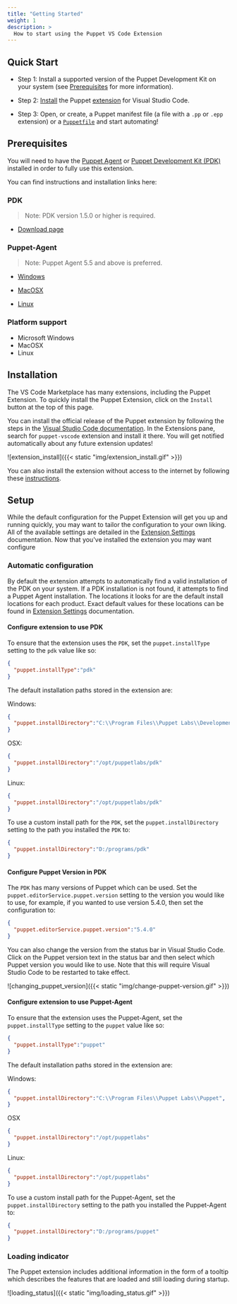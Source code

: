 ```yaml
---
title: "Getting Started"
weight: 1
description: >
  How to start using the Puppet VS Code Extension
---
```


## Quick Start

- Step 1: Install a supported version of the Puppet Development Kit on your system (see [Prerequisites](#prerequisites) for more information).

- Step 2: [Install](https://code.visualstudio.com/docs/editor/extension-gallery#_install-an-extension) the Puppet [extension](https://marketplace.visualstudio.com/items?itemName=puppet.puppet-vscode) for Visual Studio Code.

- Step 3: Open, or create, a Puppet manifest file (a file with a `.pp` or `.epp` extension) or a [`Puppetfile`](https://puppet.com/docs/pe/latest/puppetfile.html) and start automating!

## Prerequisites

You will need to have the [Puppet Agent](https://puppet.com/docs/puppet/4.10/about_agent.html) or [Puppet Development Kit (PDK)](https://puppet.com/docs/pdk/1.x/pdk.html) installed in order to fully use this extension.

You can find instructions and installation links here:

### PDK

> Note: PDK version 1.5.0 or higher is required.

- [Download page](https://puppet.com/download-puppet-development-kit)

### Puppet-Agent

> Note: Puppet Agent 5.5 and above is preferred.

- [Windows](https://puppet.com/docs/puppet/7.3/install_agents.html#install_windows_agents)

- [MacOSX](https://puppet.com/docs/puppet/7.3/install_agents.html#install_mac_agents)

- [Linux](https://puppet.com/docs/puppet/7.3/install_agents.html#install_nix_agents)

### Platform support

- Microsoft Windows
- MacOSX
- Linux

## Installation

The VS Code Marketplace has many extensions, including the Puppet Extension. To quickly install the Puppet Extension, click on the `Install` button at the top of this page.

You can install the official release of the Puppet extension by following the steps in the [Visual Studio Code documentation](https://code.visualstudio.com/docs/editor/extension-gallery). In the Extensions pane, search for `puppet-vscode` extension and install it there. You will get notified automatically about any future extension updates!

![extension_install]({{< static "img/extension_install.gif" >}})

You can also install the extension without access to the internet by following these [instructions](https://code.visualstudio.com/docs/editor/extension-gallery#_install-from-a-vsix).

## Setup

While the default configuration for the Puppet Extension will get you up and running quickly, you may want to tailor the configuration to your own liking. All of the available settings are detailed in the [Extension Settings](../extension-settings) documentation.
Now that you've installed the extension you may want configure

### Automatic configuration

By default the extension attempts to automatically find a valid installation of the PDK on your system. If a PDK installation is not found, it attempts to find a Puppet Agent installation. The locations it looks for are the default install locations for each product. Exact default values for these locations can be found in [Extension Settings](../extension-settings) documentation.

#### Configure extension to use PDK

To ensure that the extension uses the `PDK`, set the `puppet.installType` setting to the `pdk` value like so:

```json
{
  "puppet.installType":"pdk"
}
```

The default installation paths stored in the extension are:

Windows:

```json
{
  "puppet.installDirectory":"C:\\Program Files\\Puppet Labs\\DevelopmentKit"
}
```

OSX:

```json
{
  "puppet.installDirectory":"/opt/puppetlabs/pdk"
}
```

Linux:

```json
{
  "puppet.installDirectory":"/opt/puppetlabs/pdk"
}
```

To use a custom install path for the `PDK`, set the `puppet.installDirectory` setting to the path you installed the `PDK` to:

```json
{
  "puppet.installDirectory":"D:/programs/pdk"
}
```

#### Configure Puppet Version in PDK

The `PDK` has many versions of Puppet which can be used. Set the `puppet.editorService.puppet.version` setting to the version you would like to use, for example, if you wanted to use version 5.4.0, then set the configuration to:

```json
{
  "puppet.editorService.puppet.version":"5.4.0"
}
```

You can also change the version from the status bar in Visual Studio Code.  Click on the Puppet version text in the status bar and then select which Puppet version you would like to use. Note that this will require Visual Studio Code to be restarted to take effect.

![changing_puppet_version]({{< static "img/change-puppet-version.gif" >}})

#### Configure extension to use Puppet-Agent

To ensure that the extension uses the Puppet-Agent, set the `puppet.installType` setting to the `puppet` value like so:

```json
{
  "puppet.installType":"puppet"
}
```

The default installation paths stored in the extension are:

Windows:

```json
{
  "puppet.installDirectory":"C:\\Program Files\\Puppet Labs\\Puppet",
}
```

OSX

```json
{
  "puppet.installDirectory":"/opt/puppetlabs"
}
```

Linux:

```json
{
  "puppet.installDirectory":"/opt/puppetlabs"
}
```

To use a custom install path for the Puppet-Agent, set the `puppet.installDirectory` setting to the path you installed the Puppet-Agent to:

```json
{
  "puppet.installDirectory":"D:/programs/puppet"
}
```

### Loading indicator

The Puppet extension includes additional information in the form of a tooltip which describes the features that are loaded and still loading during startup.

![loading_status]({{< static "img/loading_status.gif" >}})
